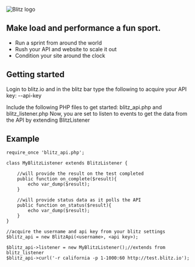 ![Blitz logo](https://a248.e.akamai.net/camo.github.com/876df0c07bae85f7a2d805c9264742857159deff/687474703a2f2f626c69747a2e696f2f696d616765732f6c6f676f322e706e67)
## Make load and performance a fun sport. ##
* Run a sprint from around the world
* Rush your API and website to scale it out
* Condition your site around the clock


## Getting started ##


Login to blitz.io and in the blitz bar type the following to acquire your API key:
    --api-key

Include the following PHP files to get started: blitz_api.php and blitz_listener.php
Now, you are set to listen to events to get the data from the API by extending BlitzListener


## Example ##

    require_once 'blitz_api.php';

    class MyBlitzListener extends BlitzListener {

        //will provide the result on the test completed
        public function on_complete($result){
            echo var_dump($result);
        }

        //will provide status data as it polls the API
        public function on_status($result){
            echo var_dump($result);
        }
    }

    //acquire the username and api key from your blitz settings
    $blitz_api = new BlitzApi(<username>, <api key>);

    $blitz_api->listener = new MyBlitzListener();//extends from blitz_listener
    $blitz_api->curl('-r california -p 1-1000:60 http://test.blitz.io');